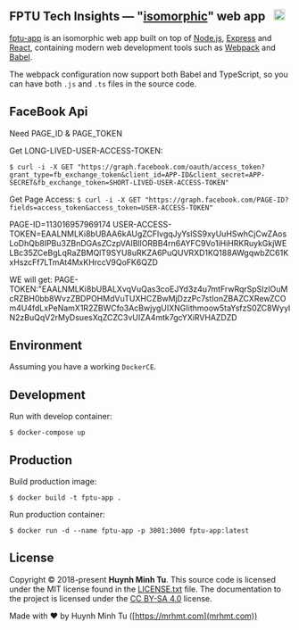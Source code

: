 ## FPTU Tech Insights — "[isomorphic](http://nerds.airbnb.com/isomorphic-javascript-future-web-apps/)" web app &nbsp; <a href="https://github.com/gosu-team/fptu-app/stargazers"><img src="https://img.shields.io/github/stars/gosu-team/fptu-app.svg?style=social&label=Star&maxAge=3600" height="20"></a>

[fptu-app](https://fuhcm.com) is an isomorphic web app built on top of [Node.js](https://nodejs.org/),
[Express](http://expressjs.com/) and [React](https://facebook.github.io/react/), containing modern web development
tools such as [Webpack](http://webpack.github.io/) and [Babel](http://babeljs.io/).

The webpack configuration now support both Babel and TypeScript, so you can have both `.js` and `.ts` files in the source code.

## FaceBook Api

Need PAGE_ID & PAGE_TOKEN

Get LONG-LIVED-USER-ACCESS-TOKEN:

`$ curl -i -X GET "https://graph.facebook.com/oauth/access_token?grant_type=fb_exchange_token&client_id=APP-ID&client_secret=APP-SECRET&fb_exchange_token=SHORT-LIVED-USER-ACCESS-TOKEN"`

Get Page Access:
`$ curl -i -X GET "https://graph.facebook.com/PAGE-ID?fields=access_token&access_token=USER-ACCESS-TOKEN"`

PAGE-ID=113016957969174
USER-ACCESS-TOKEN=EAALNMLKi8bUBAA6kAUgZCFlvgqJyYslSS9xyUuHSwhCjCwZAosLoDhQb8IPBu3ZBnDGAsZCzpVAIBllORBB4rn6AYFC9Vo1iHiHRKRuykGkjWELBc35ZCeBgLqRaZBMQlT9SYU8uRKZA6PuQUVRXD1KQ188AWgqwbZC61KxHszcFf7LTmAt4MxKHrccV9QoFK6QZD

WE will get:
PAGE-TOKEN:"EAALNMLKi8bUBALXvqVuQas3coEJYd3z4u7mtFrwRqrSpSIzlOuMcRZBH0bb8WvzZBDPOHMdVuTUXHCZBwMjDzzPc7stIonZBAZCXRewZCOm4U4fdLxPeNamX1R2ZBWCfo3AcBwjygUIXNGIithmoow5taYsfzS0ZC8WyylN2zBuQqV2rMyDsuesXqZCZC3vUIZA4mtk7gcYXiRVHAZDZD

## Environment

Assuming you have a working `DockerCE`.

## Development

Run with develop container:

`$ docker-compose up`

## Production

Build production image:

`$ docker build -t fptu-app .`

Run production container:

`$ docker run -d --name fptu-app -p 3001:3000 fptu-app:latest`

## License

Copyright © 2018-present **Huynh Minh Tu**. This source code is licensed under the MIT
license found in the [LICENSE.txt](https://github.com/gosu-team/fptu-app/blob/master/LICENSE.txt)
file. The documentation to the project is licensed under the
[CC BY-SA 4.0](http://creativecommons.org/licenses/by-sa/4.0/) license.

Made with ♥ by Huynh Minh Tu ([https://mrhmt.com](mrhmt.com))
